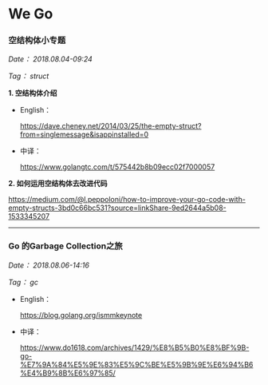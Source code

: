 # We Go


### 空结构体小专题 

*Date： 2018.08.04-09:24*

*Tag： struct*

**1. 空结构体介绍**

* English：

  https://dave.cheney.net/2014/03/25/the-empty-struct?from=singlemessage&isappinstalled=0

* 中译：

  https://www.golangtc.com/t/575442b8b09ecc02f7000057

**2. 如何运用空结构体去改进代码**

https://medium.com/@l.peppoloni/how-to-improve-your-go-code-with-empty-structs-3bd0c66bc531?source=linkShare-9ed2644a5b08-1533345207

---

### Go 的Garbage Collection之旅

*Date： 2018.08.06-14:16*

*Tag： gc*

* English：

  https://blog.golang.org/ismmkeynote 

* 中译：

  https://www.do1618.com/archives/1429/%E8%B5%B0%E8%BF%9B-go-%E7%9A%84%E5%9E%83%E5%9C%BE%E5%9B%9E%E6%94%B6%E4%B9%8B%E6%97%85/
  
  
  
  
  
